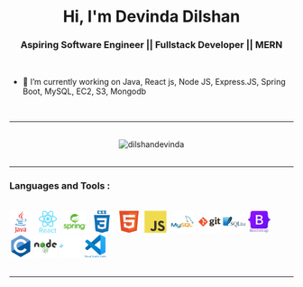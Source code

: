 <h1 align="center">Hi, I'm Devinda Dilshan</h1>

<!--p align="left"> <img src="https://komarev.com/ghpvc/?username=devindadilshan&label=Profile%20views&color=0e75b6&style=flat" alt="devindadilshan" /> </p-->
<h3 align="center">Aspiring Software Engineer || Fullstack Developer || MERN</h3>
<br />

- 🔭 I’m currently working on Java, React js, Node JS, Express.JS, Spring Boot, MySQL, EC2, S3, Mongodb
<br />

___
<br />
<div >
 <div align="center">
  <!--img src="https://github-readme-stats.vercel.app/api/top-langs?username=devindadilshan&show_icons=true&theme=dracula&layout=compact" alt="devindadilshan" /-->  
 
     
  <img src="https://github-readme-stats.vercel.app/api?username=devindadilshan&show_icons=true&theme=dracula" alt="dilshandevinda" />
 
 
  <!--img src="https://github-readme-streak-stats.herokuapp.com/?user=devindadilshan&show_icons=true&theme=dracula" alt="devindadilshan" /-->
 </div>
</div><br>

___

### Languages and Tools :
<br />
<div>
  <img src="https://github.com/devicons/devicon/blob/master/icons/java/java-original-wordmark.svg" title="Java" alt="Java" width="40" height="40"/>&nbsp;
  <img src="https://github.com/devicons/devicon/blob/master/icons/react/react-original-wordmark.svg" title="React" alt="React" width="40" height="40"/>&nbsp;
  <img src="https://github.com/devicons/devicon/blob/master/icons/spring/spring-original-wordmark.svg" title="Spring" alt="Spring" width="40" height="40"/>&nbsp;
  <img src="https://github.com/devicons/devicon/blob/master/icons/css3/css3-plain-wordmark.svg"  title="CSS3" alt="CSS" width="40" height="40"/>&nbsp;
  <img src="https://github.com/devicons/devicon/blob/master/icons/html5/html5-original.svg" title="HTML5" alt="HTML" width="40" height="40"/>&nbsp;
  <img src="https://github.com/devicons/devicon/blob/master/icons/javascript/javascript-original.svg" title="JavaScript" alt="JavaScript" width="40" height="40"/>&nbsp;
  <img src="https://github.com/devicons/devicon/blob/master/icons/mysql/mysql-original-wordmark.svg" title="MySQL"  alt="MySQL" width="40" height="40"/>&nbsp;
  <img src="https://github.com/devicons/devicon/blob/master/icons/git/git-original-wordmark.svg" title="Git" **alt="Git" width="40" height="40"/>
  <img src="https://github.com/devicons/devicon/blob/master/icons/sqlite/sqlite-original-wordmark.svg" title="Sqlite" width="40" height="40"/>
  <img src="https://github.com/devicons/devicon/blob/master/icons/bootstrap/bootstrap-original-wordmark.svg" title="Bootstrap" width="40" height="40"/>
  <img src="https://github.com/devicons/devicon/blob/master/icons/c/c-original.svg" title="C" width="40" height="40"/>
  <!--img src="https://github.com/devicons/devicon/blob/master/icons/figma/figma-original.svg" title="Figma" width="40" height="40"/-->
  <img src="https://github.com/devicons/devicon/blob/master/icons/nodejs/nodejs-original-wordmark.svg" title="nodejs" width="40" height="40"/>
  <!--img src="https://github.com/devicons/devicon/blob/master/icons/npm/npm-original-wordmark.svg" title="npm" width="40" height="40"/-->
  <img src="https://github.com/devicons/devicon/blob/master/icons/tailwindcss/tailwindcss-original-wordmark.svg" title="Tailwindcss" width="40" height="40"/>
  <!--img src="https://github.com/devicons/devicon/blob/master/icons/unity/unity-original.svg" title="Unity" width="40" height="40"/-->
  <img src="https://github.com/devicons/devicon/blob/master/icons/vscode/vscode-original-wordmark.svg" title="" width="40" height="40"/>
  <!--img src="https://github.com/devicons/devicon/blob/master/icons/intellij/intellij-original-wordmark.svg" title="MySQL"  alt="MySQL" width="40" height="40"/-->
  <!--img src="https://github.com/devicons/devicon/blob/master/icons/tomcat/tomcat-original.svg" title="Tomcat"  alt="Tomcat" width="40" height="40"/-->
</div><br />

___

<!--
[![Top Langs](https://github-readme-stats.vercel.app/api/top-langs/?username=DevindaDilshan&show_icons=true&theme=dracula)](https://github.com/anuraghazra/github-readme-stats)

[![Top Langs](https://github-readme-stats.vercel.app/api/top-langs/?username=DevindaDilshan&layout=compact&theme=vision-friendly-dark)](https://github.com/anuraghazra/github-readme-stats)
-->

